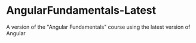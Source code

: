 # AngularFundamentals-Latest
A version of the "Angular Fundamentals" course using the latest version of Angular
